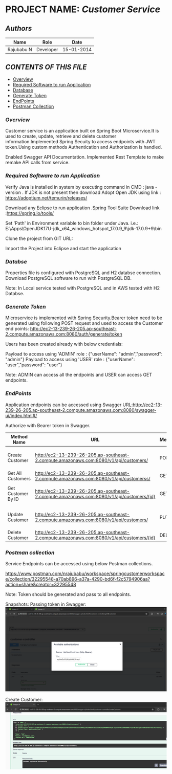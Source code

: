 # **PROJECT NAME:** *Customer Service*

## _**Authors**_

Name| Role | Date
----- |------|------
Rajubabu N | Developer | 15-01-2014


## _**CONTENTS OF THIS FILE**_

* [Overview](#overview)
* [Required Software to run Application](#installsoftware)
* [Database](#database)
* [Generate Token](#token)
* [EndPoints](#endpoints)
* [Postman Collection](#collection)


### <a name="overview"></a> _**Overview**_

Customer service is an application built on Spring Boot Microservice.It is used to create, update, retrieve and delete customer information.Implemented Spring Secuity to access endpoints with JWT token.Using custom methods Authentication and Authorization is handled.

Enabled Swagger API Documentation. Implemented Rest Template to make remake API calls from service.

### <a name="installsoftware"></a> _**Required Software to run Application**_

Verify Java is installed in system by executing command in CMD : java -version .
If JDK is not present then download Adopt Open JDK using link : https://adoptium.net/temurin/releases/

Download any Eclipse to run application .Spring Tool Suite Download link :https://spring.io/tools/

Set 'Path' in Environment variable to bin folder under Java. i.e.: E:\Apps\OpenJDK17U-jdk_x64_windows_hotspot_17.0.9_9\jdk-17.0.9+9\bin

Clone the project from GIT URL:  

Import the Project into Eclipse and start the application

### <a name="database"></a> _**Databse**_

Properties file is configured with PostgreSQL and H2 databse connection. Download PostgreSQL software to run with PostgreSQL DB.

Note: In Local service tested with PostgreSQL and in AWS tested with H2 Databse.

### <a name="token"></a> _**Generate Token**_


Microservice is implemented with Spring Security.Bearer token need to be generated using following POST request and used to access the Customer end points:
http://ec2-13-239-26-205.ap-southeast-2.compute.amazonaws.com:8080/auth/generate/token

Users has been created already with below credentials:

Payload to access using 'ADMIN' role : {"userName": "admin","password": "admin"}
Payload to access using 'USER' role : {"userName": "user","password": "user"}

Note: ADMIN can access all the endpoints and USER can access GET endpoints.




### <a name="endpoints"></a> _**EndPoints**_

Application endpoints can be accessed using Swagger URL:http://ec2-13-239-26-205.ap-southeast-2.compute.amazonaws.com:8080/swagger-ui/index.html#/

Authorize with Bearer token in Swagger.

Method Name |URL | Method | Payload | Remarks
------|------|------ |------------|--------
Create Customer|http://ec2-13-239-26-205.ap-southeast-2.compute.amazonaws.com:8080/v1/api/customers/ | POST | {"Name": "Sam","Email": "abc@gmail.com","Contact No": "1234567890"} | Name and Contact No (10 Digits)
Get All Customers|http://ec2-13-239-26-205.ap-southeast-2.compute.amazonaws.com:8080/v1/api/customerss/ | GET | |
Get Customer By ID|http://ec2-13-239-26-205.ap-southeast-2.compute.amazonaws.com:8080/v1/api/customers/{id} | GET | | Get ID from Get All Customers
Update Customer|http://ec2-13-239-26-205.ap-southeast-2.compute.amazonaws.com:8080/v1/api/customers/ | PUT | {"Id": 100,"Name": "Sam","Email": "abc@gmail.com","Contact No": "1234567890"} | Provide valid ID
Delete Customer|http://ec2-13-239-26-205.ap-southeast-2.compute.amazonaws.com:8080/v1/api/customers/{id} | DELETE | | Provide valid ID


### <a name="collection"></a> _**Postman collection**_

Service Endpoints can be accessed using below Postman collections.

https://www.postman.com/nrajubabu/workspace/springcustomerworkspace/collection/32295548-a70ab896-a37a-4290-bd6f-f2c5794906aa?action=share&creator=32295548

Note: Token should be generated and pass to all endpoints.

Snapshots:
Passing token in Swagger: 
![Alt text](image.png)

Create Customer:
![Alt text](image-3.png)




